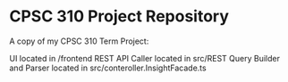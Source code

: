 # CPSC 310 Project Repository

A copy of my CPSC 310 Term Project:

UI located in /frontend
REST API Caller located in src/REST
Query Builder and Parser located in src/conteroller.InsightFacade.ts

